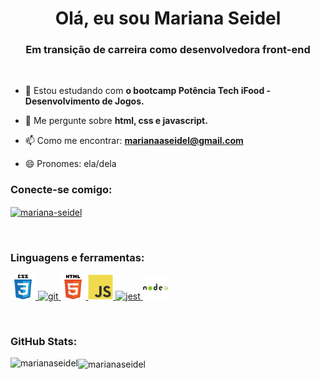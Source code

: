 <h1 align="center">Olá, eu sou Mariana Seidel</h1> 
<h3 align="center">Em transição de carreira como desenvolvedora front-end</h3> 
<br>


- 🌱 Estou estudando com **o bootcamp Potência Tech iFood - Desenvolvimento de Jogos.**

- 💬 Me pergunte sobre **html, css e javascript.**

- 📫 Como me encontrar: **marianaaseidel@gmail.com**

- 😄 Pronomes: ela/dela

<h3 align="left">Conecte-se comigo:</h3>
<p align="left">
<a href="https://linkedin.com/in/mariana-seidel" target="blank"><img align="center" src="https://raw.githubusercontent.com/rahuldkjain/github-profile-readme-generator/master/src/images/icons/Social/linked-in-alt.svg" alt="mariana-seidel" height="30" width="40" /></a>
</p>
<br>
<h3 align="left">Linguagens e ferramentas:</h3>
<p align="left"> <a href="https://www.w3schools.com/css/" target="_blank" rel="noreferrer" > <img src="https://raw.githubusercontent.com/devicons/devicon/master/icons/css3/css3-original-wordmark.svg" alt="css3" width="40" height="40" /> </a> <a href="https://git-scm.com/" target="_blank" rel="noreferrer"> <img src="https://www.vectorlogo.zone/logos/git-scm/git-scm-icon.svg" alt="git" width="40" height="40"/> </a> <a href="https://www.w3.org/html/" target="_blank" rel="noreferrer"> <img src="https://raw.githubusercontent.com/devicons/devicon/master/icons/html5/html5-original-wordmark.svg" alt="html5" width="40" height="40" /> </a> <a href="https://developer.mozilla.org/en-US/docs/Web/JavaScript" target="_blank" rel="noreferrer"> <img src="https://raw.githubusercontent.com/devicons/devicon/master/icons/javascript/javascript-original.svg" alt="javascript" width="40" height="40"/> </a> <a href="https://jestjs.io" target="_blank" rel="noreferrer"> <img src="https://www.vectorlogo.zone/logos/jestjsio/jestjsio-icon.svg" alt="jest" width="40" height="40"/> </a> <a href="https://nodejs.org" target="_blank" rel="noreferrer"> <img src="https://raw.githubusercontent.com/devicons/devicon/master/icons/nodejs/nodejs-original-wordmark.svg" alt="nodejs" width="40" height="40"/> </a> </p>
<br>
<h3 align="left">GitHub Stats:</h3>
<p><img align="left" src="https://github-readme-stats.vercel.app/api/top-langs?username=marianaseidel&show_icons=true&locale=en&layout=compact" alt="marianaseidel" /></p>

<p><img align="center" src="https://github-readme-stats.vercel.app/api?username=marianaseidel&show_icons=true&locale=en" alt="marianaseidel" /></p>

